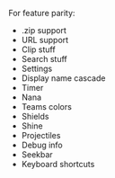 For feature parity:

- .zip support
- URL support
- Clip stuff
- Search stuff
- Settings
- Display name cascade
- Timer
- Nana
- Teams colors
- Shields
- Shine
- Projectiles
- Debug info
- Seekbar
- Keyboard shortcuts
